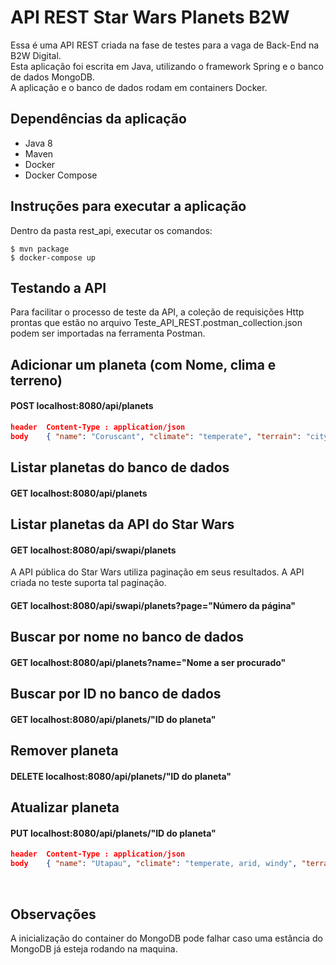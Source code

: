 # API REST Star Wars Planets B2W

Essa é uma API REST criada na fase de testes para a vaga de Back-End na B2W Digital.  
Esta aplicação foi escrita em Java, utilizando o framework Spring e o banco de dados MongoDB.  
A aplicação e o banco de dados rodam em containers Docker.

## Dependências da aplicação

- Java 8
- Maven
- Docker
- Docker Compose

## Instruções para executar a aplicação

Dentro da pasta rest_api, executar os comandos:

```shell
$ mvn package
$ docker-compose up
```

## Testando a API

Para facilitar o processo de teste da API, a coleção de requisições Http prontas que estão no arquivo Teste_API_REST.postman_collection.json podem ser importadas na ferramenta Postman.

## Adicionar um planeta (com Nome, clima e terreno)

#### POST localhost:8080/api/planets
```json
header  Content-Type : application/json
body    { "name": "Coruscant", "climate": "temperate", "terrain": "cityscape, mountains" }
```

## Listar planetas do banco de dados

#### GET localhost:8080/api/planets

## Listar planetas da API do Star Wars

#### GET localhost:8080/api/swapi/planets

A API pública do Star Wars utiliza paginação em seus resultados. A API criada no teste suporta tal paginação.

#### GET localhost:8080/api/swapi/planets?page="Número da página"

## Buscar por nome no banco de dados

#### GET localhost:8080/api/planets?name="Nome a ser procurado"

## Buscar por ID no banco de dados

#### GET localhost:8080/api/planets/"ID do planeta"

## Remover planeta

#### DELETE localhost:8080/api/planets/"ID do planeta"

## Atualizar planeta

#### PUT localhost:8080/api/planets/"ID do planeta"

```json
header  Content-Type : application/json
body    { "name": "Utapau", "climate": "temperate, arid, windy", "terrain": "scrublands, savanna, canyons, sinkholes",	"appears": 1 }
```

<br>

## Observações

A inicialização do container do MongoDB pode falhar caso uma estância do MongoDB já esteja rodando na maquina.